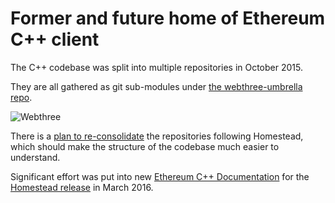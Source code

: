 # Former and future home of Ethereum C++ client

The C++ codebase was split into multiple repositories in October 2015.

They are all gathered as git sub-modules under
[the webthree-umbrella repo](https://github.com/ethereum/webthree-umbrella/).

![Webthree](http://doublethinkco.github.io/webthree-umbrella-cross/images/dependency_graph.svg)

There is a [plan to re-consolidate](https://github.com/ethereum/webthree-umbrella/issues/251)
the repositories following Homestead, which should make the structure of the codebase much
easier to understand.

Significant effort was put into new
[Ethereum C++ Documentation](http://docs.ethereum.org/en/latest/ethereum-clients/cpp-ethereum/)
for the [Homestead release](https://blog.ethereum.org/2016/02/29/homestead-release/)
in March 2016.
